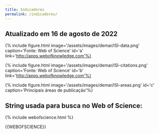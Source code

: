 ```yaml
---
title: Indicadores
permalink: /indicadores/
---
```


## Atualizado em 16 de agosto de 2022

{% include figure.html image='/assets/images/demar/ISI-data.png' caption='Fonte: Web of Science' id='a' link='http://apps.webofknowledge.com'%}

{% include figure.html image='/assets/images/demar/ISI-citations.png' caption='Fonte: Web of Science' id='b' link='http://apps.webofknowledge.com'%}

{% include figure.html image='/assets/images/demar/ISI-areas.png' id='c' caption='Principais áreas de publicação'%}

## String usada para busca no Web of Science:

{% include webofscience.html %}

<div class="card">
  <div class="card-body">
    {{WEBOFSCIENCE}}
  </div>
</div>
